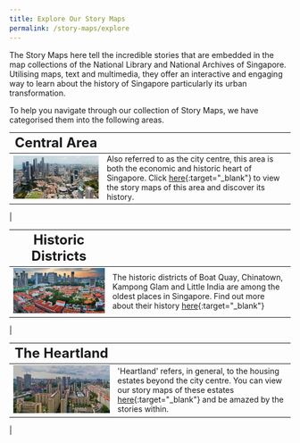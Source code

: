 ```yaml
---
title: Explore Our Story Maps
permalink: /story-maps/explore
---
```

The Story Maps here tell the incredible stories that are embedded in the map collections of the National Library and National Archives of Singapore. Utilising maps, text and multimedia, they offer an interactive and engaging way to learn about the history of Singapore particularly its urban transformation.

To help you navigate through our collection of Story Maps, we have categorised them into the following areas.

| **<font size=5> Central Area </font>** |  | 
| -------- | -------- | 
| <img src="/images/story-maps-landing-central-area.jpg" alt="central-area" style="width:500px;" />   | Also referred to as the city centre, this area is both the economic and historic heart of Singapore. Click [here](/story-maps/central-area){:target="_blank"}  to view the story maps of this area and discover its history.
|

| **<font size=5> Historic Districts </font>** |  | 
| -------- | -------- | 
| <img src="/images/story-maps-landing-historic-areas.jpg" alt="historic-districts" style="width:500px;" />      | The historic districts of Boat Quay, Chinatown, Kampong Glam and Little India are among the oldest places in Singapore. Find out more about their history [here](/story-maps/historic-districts){:target="_blank"}
|

| **<font size=5> The Heartland </font>** |  | 
| -------- | -------- | 
| <img src="/images/story-maps-landing-heartland.jpg" alt="heartland" style="width:500px;" />   | 'Heartland' refers, in general, to the housing estates beyond the city centre. You can view our story maps of these estates [here](/story-maps/heartland){:target="_blank"}  and be amazed by the stories within.
|